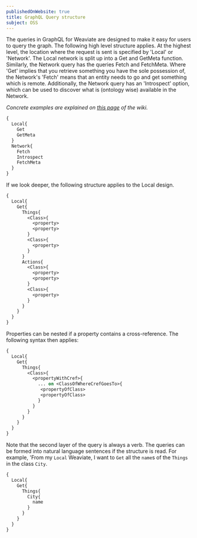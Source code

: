 ```yaml
---
publishedOnWebsite: true
title: GraphQL Query structure
subject: OSS
---
```


The queries in GraphQL for Weaviate are designed to make it easy for users to query the graph. The following high level structure applies. At the highest level, the location where the request is sent is specified by 'Local' or 'Network'. The Local network is split up into a Get and GetMeta function. Similarly, the Network query has the queries Fetch and FetchMeta. Where 'Get' implies that you retrieve something you have the sole possession of, the Network's 'Fetch' means that an entity needs to go and get something which is remote. Additionally, the Network query has an 'Introspect' option, which can be used to discover what is (ontology wise) available in the Network.

_Concrete examples are explained on [this page](https://github.com/bobvanluijt/weaviate-graphql-prototype/wiki/Query-API) of the wiki._


``` graphql
{
  Local{
    Get
    GetMeta
  }
  Network{
    Fetch
    Introspect
    FetchMeta
  }
}
```

If we look deeper, the following structure applies to the Local design.
``` graphql
{
  Local{
    Get{
      Things{
        <Class>{
          <property>
          <property>
        }
        <Class>{
          <property>
        }
      }
      Actions{
        <Class>{
          <property>
          <property>
        }
        <Class>{
          <property>
        }
      }
    }
  }
}
```

Properties can be nested if a property contains a cross-reference. The following syntax then applies:

``` graphql
{
  Local{
    Get{
      Things{
        <Class>{
          <propertyWithCref>{
            ... on <ClassOfWhereCrefGoesTo>{
             <propertyOfClass>
             <propertyOfClass>
            }
          }
        }
      }
    }
  }
}
```

Note that the second layer of the query is always a verb. The queries can be formed into natural language sentences if the structure is read. For example, 'From my `Local` Weaviate, I want to `Get` all the `name`s of the `Things` in the class `City`.

``` graphql
{
  Local{
    Get{
      Things{
        City{
          name
        }
      }
    }
  }
}
```



